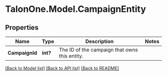 # TalonOne.Model.CampaignEntity
## Properties

Name | Type | Description | Notes
------------ | ------------- | ------------- | -------------
**CampaignId** | **int?** | The ID of the campaign that owns this entity. | 

[[Back to Model list]](../README.md#documentation-for-models) [[Back to API list]](../README.md#documentation-for-api-endpoints) [[Back to README]](../README.md)

